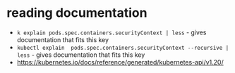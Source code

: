 # reading documentation
- `k explain pods.spec.containers.securityContext | less` - gives documentation that fits this key
- `kubectl explain  pods.spec.containers.securityContext --recursive | less` - gives documentation that fits this key
- https://kubernetes.io/docs/reference/generated/kubernetes-api/v1.20/